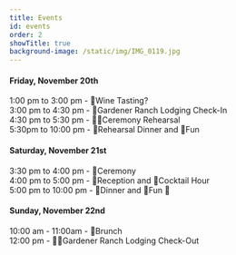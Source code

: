 ```yaml
---
title: Events
id: events
order: 2
showTitle: true
background-image: /static/img/IMG_0119.jpg
---
```

#### **Friday, November 20th**

1:00 pm to 3:00 pm - 🚂Wine Tasting?   
3:00 pm to 4:30 pm - 🏡Gardener Ranch Lodging Check-In  
4:30 pm to 5:30 pm - 🧑‍🎓Ceremony Rehearsal  
5:30pm to 10:00 pm - 🌮Rehearsal Dinner and 💃Fun

#### **Saturday, November 21st**

3:30 pm to 4:00 pm - 💍Ceremony  
4:00 pm to 5:00 pm - 🎊Reception and 🍾Cocktail Hour  
5:00 pm to 10:00 pm - 🍕Dinner and 🕺Fun 🌭

#### **Sunday, November 22nd**

10:00 am - 11:00am - 🥂Brunch  
12:00 pm - 💁‍♀️Gardener Ranch Lodging Check-Out
